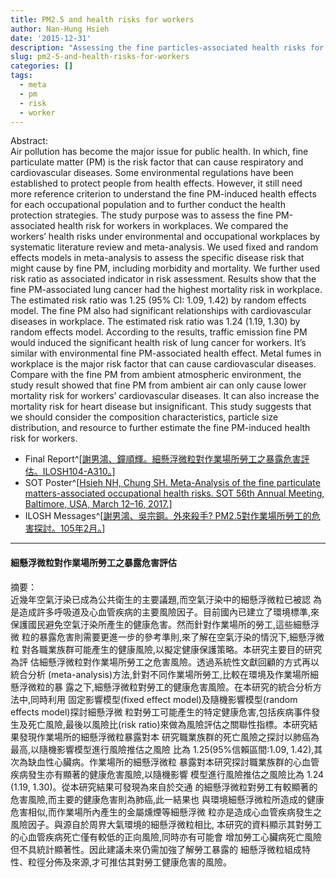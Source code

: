 ```yaml
---
title: PM2.5 and health risks for workers
author: Nan-Hung Hsieh
date: '2015-12-31'
description: "Assessing the fine particles-associated health risks for workers in workplace"
slug: pm2-5-and-health-risks-for-workers
categories: []
tags:
  - meta
  - pm
  - risk
  - worker
---
```


Abstract:  
Air pollution has become the major issue for public health. In which, fine particulate
matter (PM) is the risk factor that can cause respiratory and cardiovascular diseases. Some
environmental regulations have been established to protect people from health effects.
However, it still need more reference criterion to understand the fine PM-induced health
effects for each occupational population and to further conduct the health protection
strategies. The study purpose was to assess the fine PM-associated health risk for workers in
workplaces. We compared the workers’ health risks under environmental and occupational
workplaces by systematic literature review and meta-analysis. We used fixed and random
effects models in meta-analysis to assess the specific disease risk that might cause by fine
PM, including morbidity and mortality. We further used risk ratio as associated indicator in
risk assessment. Results show that the fine PM-associated lung cancer had the highest
mortality risk in workplace. The estimated risk ratio was 1.25 (95% CI: 1.09, 1.42) by
random effects model. The fine PM also had significant relationships with cardiovascular
diseases in workplace. The estimated risk ratio was 1.24 (1.19, 1.30) by random effects
model. According to the results, traffic emission fine PM would induced the significant
health risk of lung cancer for workers. It’s similar with environmental fine PM-associated
health effect. Metal fumes in workplace is the major risk factor that can cause cardiovascular
diseases. Compare with the fine PM from ambient atmospheric environment, the study result
showed that fine PM from ambient air can only cause lower mortality risk for workers’
cardiovascular diseases. It can also increase the mortality risk for heart disease but
insignificant. This study suggests that we should consider the composition characteristics,
particle size distribution, and resource to further estimate the fine PM-induced health risk for
workers.

- Final Report^[[謝男鴻、鐘順輝。細懸浮微粒對作業場所勞工之暴露危害評估。ILOSH104-A310。](https://laws.ilosh.gov.tw/ioshcustom/Web/YearlyReserachReports/Detail?id=2862)]  
- SOT Poster^[[Hsieh NH, Chung SH. Meta-Analysis of the fine particulate matters-associated occupational health risks. SOT 56th Annual Meeting, Baltimore, USA, March 12–16, 2017.](https://github.com/nanhung/MetaPM/blob/master/beamerpostertest.pdf)]
- ILOSH Messages^[[謝男鴻、吳宗鋼。外來殺手? PM2.5對作業場所勞工的危害探討。105年2月。](https://laws.ilosh.gov.tw/ioshcustom/Web/SafetyMessages/Detail2?id=1460)]

***

#### 細懸浮微粒對作業場所勞工之暴露危害評估

摘要：   
近幾年空氣汙染已成為公共衛生的主要議題,而空氣汙染中的細懸浮微粒已被認
為是造成許多呼吸道及心血管疾病的主要風險因子。目前國內已建立了環境標準,來
保護國民避免空氣汙染所產生的健康危害。然而針對作業場所的勞工,這些細懸浮微
粒的暴露危害則需要更進一步的參考準則,來了解在空氣汙染的情況下,細懸浮微粒
對各職業族群可能產生的健康風險,以擬定健康保護策略。本研究主要目的研究為評
估細懸浮微粒對作業場所勞工之危害風險。透過系統性文獻回顧的方式再以統合分析
(meta-analysis)方法,針對不同作業場所勞工,比較在環境及作業場所細懸浮微粒的暴
露之下,細懸浮微粒對勞工的健康危害風險。在本研究的統合分析方法中,同時利用
固定影響模型(fixed effect model)及隨機影響模型(random effects model)探討細懸浮微
粒對勞工可能產生的特定健康危害,包括疾病事件發生及死亡風險,最後以風險比(risk
ratio)來做為風險評估之關聯性指標。本研究結果發現作業場所的細懸浮微粒暴露對本
研究職業族群的死亡風險之探討以肺癌為最高,以隨機影響模型進行風險推估之風險
比為 1.25(95%信賴區間:1.09, 1.42),其次為缺血性心臟病。作業場所的細懸浮微粒
暴露對本研究探討職業族群的心血管疾病發生亦有顯著的健康危害風險,以隨機影響
模型進行風險推估之風險比為 1.24 (1.19, 1.30)。從本研究結果可發現為來自於交通
的細懸浮微粒對勞工有較顯著的危害風險,而主要的健康危害則為肺癌,此一結果也
與環境細懸浮微粒所造成的健康危害相似,而作業場所內產生的金屬燻煙等細懸浮微
粒亦是造成心血管疾病發生之風險因子。與源自於周界大氣環境的細懸浮微粒相比,
本研究的資料顯示其對勞工的心血管疾病死亡僅有較低的正向風險,同時亦有可能會
增加勞工心臟病死亡風險但不具統計顯著性。因此建議未來仍需加強了解勞工暴露的
細懸浮微粒組成特性、粒徑分佈及來源,才可推估其對勞工健康危害的風險。